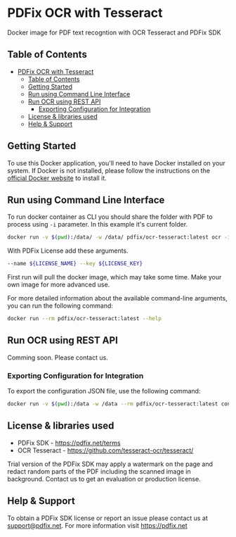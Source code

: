 # PDFix OCR with Tesseract 

Docker image for PDF text recogntion with OCR Tesseract and PDFix SDK

## Table of Contents

- [PDFix OCR with Tesseract](#pdfix-ocr-with-tesseract)
  - [Table of Contents](#table-of-contents)
  - [Getting Started](#getting-started)
  - [Run using Command Line Interface](#run-using-command-line-interface)
  - [Run OCR using REST API](#run-ocr-using-rest-api)
    - [Exporting Configuration for Integration](#exporting-configuration-for-integration)
  - [License \& libraries used](#license--libraries-used)
  - [Help \& Support](#help--support)
  

## Getting Started

To use this Docker application, you'll need to have Docker installed on your system. If Docker is not installed, please follow the instructions on the [official Docker website](https://docs.docker.com/get-docker/) to install it.


## Run using Command Line Interface

To run docker container as CLI you should share the folder with PDF to process using `-i` parameter. In this example it's current folder.

```bash
docker run -v $(pwd):/data/ -w /data/ pdfix/ocr-tesseract:latest ocr -i scanned.pdf -o ocr.pdf --lang eng 
```

With PDFix License add these arguments. 
```bash
--name ${LICENSE_NAME} --key ${LICENSE_KEY}
```

First run will pull the docker image, which may take some time. Make your own image for more advanced use.

For more detailed information about the available command-line arguments, you can run the following command:

```bash
docker run --rm pdfix/ocr-tesseract:latest --help
```

## Run OCR using REST API
Comming soon. Please contact us.

### Exporting Configuration for Integration
To export the configuration JSON file, use the following command:
```bash
docker run -v $(pwd):/data -w /data --rm pdfix/ocr-tesseract:latest config -o config.json
```

## License & libraries used
- PDFix SDK - https://pdfix.net/terms
- OCR Tesseract - https://github.com/tesseract-ocr/tesseract/

Trial version of the PDFix SDK may apply a watermark on the page and redact random parts of the PDF including the scanned image in background. Contact us to get an evaluation or production license.

## Help & Support
To obtain a PDFix SDK license or report an issue please contact us at support@pdfix.net.
For more information visit https://pdfix.net

